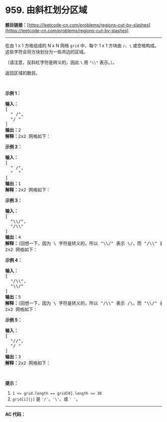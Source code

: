# 959. 由斜杠划分区域

**题目链接：**[https://leetcode-cn.com/problems/regions-cut-by-slashes](https://leetcode-cn.com/problems/regions-cut-by-slashes)

---

<div class="content__1Y2H">
 <div class="notranslate">
  <p>在由 1 x 1 方格组成的 N x N 网格&nbsp;<code>grid</code> 中，每个 1 x 1&nbsp;方块由 <code>/</code>、<code>\</code> 或空格构成。这些字符会将方块划分为一些共边的区域。</p> 
  <p>（请注意，反斜杠字符是转义的，因此 <code>\</code> 用 <code>"\\"</code>&nbsp;表示。）。</p> 
  <p>返回区域的数目。</p> 
  <p>&nbsp;</p> 
  <ol> 
  </ol> 
  <p><strong>示例 1：</strong></p> 
  <pre class="language-text"><strong>输入：
</strong>[
&nbsp; " /",
&nbsp; "/ "
]
<strong>输出：</strong>2
<strong>解释：</strong>2x2 网格如下：
<img src="/aliyun-lc-upload/uploads/2018/12/15/1.png" alt=""></pre> 
  <p><strong>示例 2：</strong></p> 
  <pre class="language-text"><strong>输入：
</strong>[
&nbsp; " /",
&nbsp; "  "
]
<strong>输出：</strong>1
<strong>解释：</strong>2x2 网格如下：
<img src="/aliyun-lc-upload/uploads/2018/12/15/2.png" alt=""></pre> 
  <p><strong>示例 3：</strong></p> 
  <pre class="language-text"><strong>输入：
</strong>[
&nbsp; "\\/",
&nbsp; "/\\"
]
<strong>输出：</strong>4
<strong>解释：</strong>（回想一下，因为 \ 字符是转义的，所以 "\\/" 表示 \/，而 "/\\" 表示 /\。）
2x2 网格如下：
<img src="/aliyun-lc-upload/uploads/2018/12/15/3.png" alt=""></pre> 
  <p><strong>示例 4：</strong></p> 
  <pre class="language-text"><strong>输入：
</strong>[
&nbsp; "/\\",
&nbsp; "\\/"
]
<strong>输出：</strong>5
<strong>解释：</strong>（回想一下，因为 \ 字符是转义的，所以 "/\\" 表示 /\，而 "\\/" 表示 \/。）
2x2 网格如下：
<img src="/aliyun-lc-upload/uploads/2018/12/15/4.png" alt=""></pre> 
  <p><strong>示例 5：</strong></p> 
  <pre class="language-text"><strong>输入：
</strong>[
&nbsp; "//",
&nbsp; "/ "
]
<strong>输出：</strong>3
<strong>解释：</strong>2x2 网格如下：
<img src="/aliyun-lc-upload/uploads/2018/12/15/5.png" alt="">
</pre> 
  <p>&nbsp;</p> 
  <p><strong>提示：</strong></p> 
  <ol> 
   <li><code>1 &lt;= grid.length == grid[0].length &lt;= 30</code></li> 
   <li><code>grid[i][j]</code> 是&nbsp;<code>'/'</code>、<code>'\'</code>、或&nbsp;<code>' '</code>。</li> 
  </ol> 
 </div>
</div>

---

**AC 代码：**

```java

```